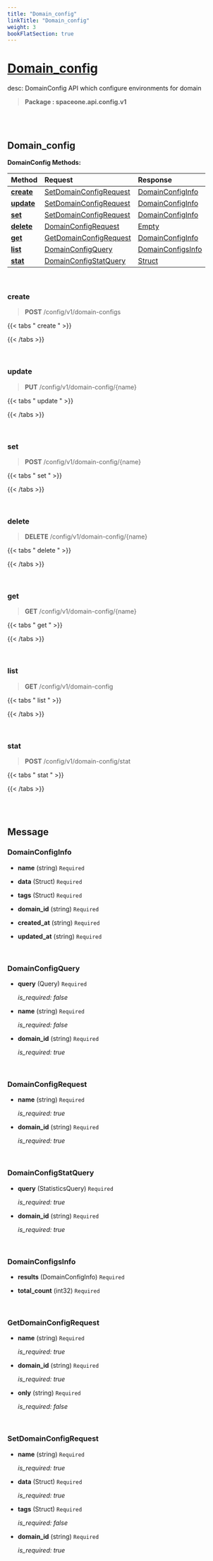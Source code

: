 ```yaml
---
title: "Domain_config"
linkTitle: "Domain_config"
weight: 3
bookFlatSection: true
---
```

# [Domain_config](#Domain_config)
desc: DomainConfig API which configure environments for domain


>  **Package : spaceone.api.config.v1**

<br>
<br>

## Domain_config


**DomainConfig Methods:**


| Method | Request | Response |
| :----- | :-------- | :-------- |
| [**create**](./DomainConfig#create) | [SetDomainConfigRequest](DomainConfig#setdomainconfigrequest) | [DomainConfigInfo](./DomainConfig#domainconfiginfo) |
| [**update**](./DomainConfig#update) | [SetDomainConfigRequest](DomainConfig#setdomainconfigrequest) | [DomainConfigInfo](./DomainConfig#domainconfiginfo) |
| [**set**](./DomainConfig#set) | [SetDomainConfigRequest](DomainConfig#setdomainconfigrequest) | [DomainConfigInfo](./DomainConfig#domainconfiginfo) |
| [**delete**](./DomainConfig#delete) | [DomainConfigRequest](DomainConfig#domainconfigrequest) | [Empty](./DomainConfig#empty) |
| [**get**](./DomainConfig#get) | [GetDomainConfigRequest](DomainConfig#getdomainconfigrequest) | [DomainConfigInfo](./DomainConfig#domainconfiginfo) |
| [**list**](./DomainConfig#list) | [DomainConfigQuery](DomainConfig#domainconfigquery) | [DomainConfigsInfo](./DomainConfig#domainconfigsinfo) |
| [**stat**](./DomainConfig#stat) | [DomainConfigStatQuery](DomainConfig#domainconfigstatquery) | [Struct](./DomainConfig#struct) |



    
<br>

### create

> **POST** /config/v1/domain-configs
>




 {{< tabs " create " >}}




{{< /tabs >}}

    
<br>

### update

> **PUT** /config/v1/domain-config/{name}
>




 {{< tabs " update " >}}




{{< /tabs >}}

    
<br>

### set

> **POST** /config/v1/domain-config/{name}
>




 {{< tabs " set " >}}




{{< /tabs >}}

    
<br>

### delete

> **DELETE** /config/v1/domain-config/{name}
>




 {{< tabs " delete " >}}




{{< /tabs >}}

    
<br>

### get

> **GET** /config/v1/domain-config/{name}
>




 {{< tabs " get " >}}




{{< /tabs >}}

    
<br>

### list

> **GET** /config/v1/domain-config
>




 {{< tabs " list " >}}




{{< /tabs >}}

    
<br>

### stat

> **POST** /config/v1/domain-config/stat
>




 {{< tabs " stat " >}}




{{< /tabs >}}

    


<br>
<br>

## Message



### DomainConfigInfo
* **name** (string)  `Required` 

    
* **data** (Struct)  `Required` 

    
* **tags** (Struct)  `Required` 

    
* **domain_id** (string)  `Required` 

    
* **created_at** (string)  `Required` 

    
* **updated_at** (string)  `Required` 

    <br>

### DomainConfigQuery
* **query** (Query)  `Required` 

  *is_required: false*

    
* **name** (string)  `Required` 

  *is_required: false*

    
* **domain_id** (string)  `Required` 

  *is_required: true*

    <br>

### DomainConfigRequest
* **name** (string)  `Required` 

  *is_required: true*

    
* **domain_id** (string)  `Required` 

  *is_required: true*

    <br>

### DomainConfigStatQuery
* **query** (StatisticsQuery)  `Required` 

  *is_required: true*

    
* **domain_id** (string)  `Required` 

  *is_required: true*

    <br>

### DomainConfigsInfo
* **results** (DomainConfigInfo)  `Required` 

    
* **total_count** (int32)  `Required` 

    <br>

### GetDomainConfigRequest
* **name** (string)  `Required` 

  *is_required: true*

    
* **domain_id** (string)  `Required` 

  *is_required: true*

    
* **only** (string)  `Required` 

  *is_required: false*

    <br>

### SetDomainConfigRequest
* **name** (string)  `Required` 

  *is_required: true*

    
* **data** (Struct)  `Required` 

  *is_required: true*

    
* **tags** (Struct)  `Required` 

  *is_required: false*

    
* **domain_id** (string)  `Required` 

  *is_required: true*

    <br>
